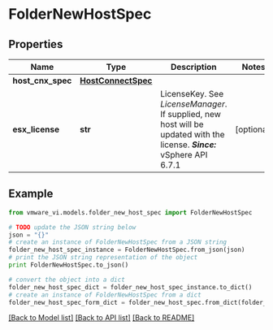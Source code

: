 # FolderNewHostSpec


## Properties
Name | Type | Description | Notes
------------ | ------------- | ------------- | -------------
**host_cnx_spec** | [**HostConnectSpec**](HostConnectSpec.md) |  | 
**esx_license** | **str** | LicenseKey.  See *LicenseManager*. If supplied, new host will be updated with the license.  ***Since:*** vSphere API 6.7.1  | [optional] 

## Example

```python
from vmware_vi.models.folder_new_host_spec import FolderNewHostSpec

# TODO update the JSON string below
json = "{}"
# create an instance of FolderNewHostSpec from a JSON string
folder_new_host_spec_instance = FolderNewHostSpec.from_json(json)
# print the JSON string representation of the object
print FolderNewHostSpec.to_json()

# convert the object into a dict
folder_new_host_spec_dict = folder_new_host_spec_instance.to_dict()
# create an instance of FolderNewHostSpec from a dict
folder_new_host_spec_form_dict = folder_new_host_spec.from_dict(folder_new_host_spec_dict)
```
[[Back to Model list]](../README.md#documentation-for-models) [[Back to API list]](../README.md#documentation-for-api-endpoints) [[Back to README]](../README.md)


